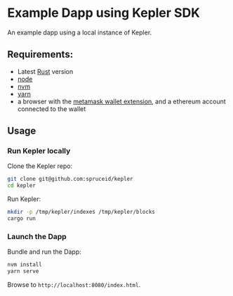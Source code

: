 # Example Dapp using Kepler SDK

An example dapp using a local instance of Kepler.

## Requirements:
- Latest [Rust](https://rustup.rs) version
- [node](https://nodejs.dev)
- [nvm](https://github.com/nvm-sh/nvm#installing-and-updating)
- [yarn](https://yarnpkg.com)
- a browser with the [metamask wallet extension](https://metamask.io), and a ethereum account connected to the wallet


## Usage

### Run Kepler locally


Clone the Kepler repo:
```bash
git clone git@github.com:spruceid/kepler
cd kepler
```

Run Kepler:
```bash
mkdir -p /tmp/kepler/indexes /tmp/kepler/blocks
cargo run
```

### Launch the Dapp

Bundle and run the Dapp:
```bash
nvm install
yarn serve
```

Browse to `http://localhost:8080/index.html`.
